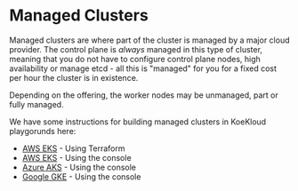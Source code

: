 # Managed Clusters

Managed clusters are where part of the cluster is managed by a major cloud provider. The control plane is *always* managed in this type of cluster, meaning that you do not have to configure control plane nodes, high availability or manage etcd - all this is "managed" for you for a fixed cost per hour the cluster is in existence.

Depending on the offering, the worker nodes may be unmanaged, part or fully managed.

We have some instructions for building managed clusters in KoeKloud playgorunds here:

* [AWS EKS](./eks/) - Using Terraform
* [AWS EKS](https://kodekloud.com/community/t/playground-series-how-to-create-an-eks-cluster-in-kodekloud-playground/330748) - Using the console
* [Azure AKS](https://kodekloud.com/community/t/playground-series-how-to-create-a-managed-kubernetes-cluster-on-azure-playground/224190) - Using the console
* [Google GKE](https://kodekloud.com/community/t/playground-series-how-to-create-a-managed-kubernetes-cluster-with-google-kubernetes-engine/230314) - Using the console

